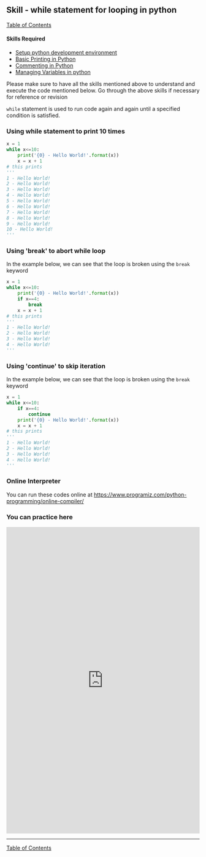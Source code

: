 ## Skill - while statement for looping in python
[Table of Contents](https://nagasudhir.blogspot.com/2020/04/taming-python-table-of-contents.html)

#### Skills Required
* [Setup python development environment](https://nagasudhir.blogspot.com/2020/04/setup-python-development-environment_14.html)
* [Basic Printing in Python](https://nagasudhir.blogspot.com/2020/04/basic-printing-in-python.html)
* [Commenting in Python](https://nagasudhir.blogspot.com/2020/04/comments-in-python.html)
* [Managing Variables in python](https://nagasudhir.blogspot.com/2020/04/managing-variables-in-python.html)

Please make sure to have all the skills mentioned above to understand and execute the code mentioned below. Go through the above skills if necessary for reference or revision

`while` statement is used to run code again and again until a specified condition is satisfied. 

### Using while statement to print 10 times
```python
x = 1
while x<=10:
	print('{0} - Hello World!'.format(x))
	x = x + 1
# this prints
'''
1 - Hello World!
2 - Hello World!
3 - Hello World!
4 - Hello World!
5 - Hello World!
6 - Hello World!
7 - Hello World!
8 - Hello World!
9 - Hello World!
10 - Hello World!
'''
```
### Using 'break' to abort while loop
In the example below, we can see that the loop is broken using the `break` keyword
```python
x = 1
while x<=10:
	print('{0} - Hello World!'.format(x))
	if x==4:
		break
	x = x + 1
# this prints
'''
1 - Hello World!
2 - Hello World!
3 - Hello World!
4 - Hello World!
'''
```

### Using 'continue' to skip iteration
In the example below, we can see that the loop is broken using the `break` keyword
```python
x = 1
while x<=10:
	if x==4:
		continue
	print('{0} - Hello World!'.format(x))
	x = x + 1
# this prints
'''
1 - Hello World!
2 - Hello World!
3 - Hello World!
4 - Hello World!
'''
```

### Online Interpreter
You can run these codes online at https://www.programiz.com/python-programming/online-compiler/

### You can practice here
<iframe height="800px" width="100%" src="https://repl.it/repls/IndelibleFineExperiment?lite=true" scrolling="no" frameborder="no" allowtransparency="true" allowfullscreen="true" sandbox="allow-forms allow-pointer-lock allow-popups allow-same-origin allow-scripts allow-modals"></iframe>

<hr/>

[Table of Contents](https://nagasudhir.blogspot.com/2020/04/taming-python-table-of-contents.html)


<!--stackedit_data:
eyJwcm9wZXJ0aWVzIjoidGl0bGU6IFdoaWxlIGxvb3AgaW4gcH
l0aG9uXG5hdXRob3I6IE5hZ2FzdWRoaXIgUHVsbGFcbnRhZ3M6
ICdsZWFybmluZywgcHl0aG9uLCB0YW1pbmdfcHl0aG9uX3NraW
xsJ1xuY2F0ZWdvcmllczogdGFtaW5nX3B5dGhvbl9za2lsbFxu
ZGF0ZTogJzIwMjAtMDUtMDMnXG4iLCJoaXN0b3J5IjpbLTkxMz
I3OTA1MSwxMzE0ODA5MDM2XX0=
-->